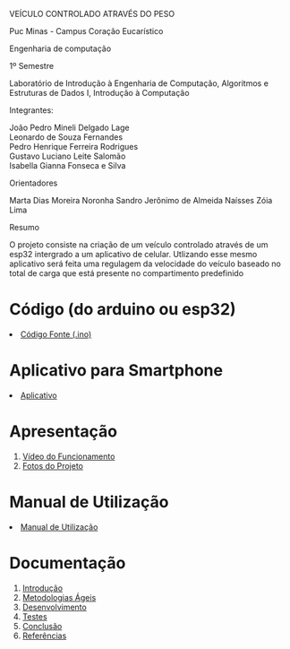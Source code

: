VEÍCULO CONTROLADO ATRAVÉS DO PESO 

Puc Minas - Campus Coração Eucarístico

Engenharia de computação

1º Semestre

Laboratório de Introdução à Engenharia de Computação, Algoritmos e Estruturas de Dados I, Introdução à Computação


Integrantes:

João Pedro Mineli Delgado Lage  
Leonardo de Souza Fernandes  
Pedro Henrique Ferreira Rodrigues  
Gustavo Luciano Leite Salomão  
Isabella Gianna Fonseca e Silva  

Orientadores

Marta Dias Moreira Noronha
Sandro Jerônimo de Almeida
Naísses Zóia Lima

Resumo

O projeto consiste na criação de um veículo controlado através de um esp32 intergrado a um aplicativo de celular. Utlizando esse mesmo aplicativo será feita uma regulagem da velocidade do veículo baseado no total de carga que está presente no compartimento predefinido 

# Código (do arduino ou esp32)

<li><a href="Codigo/README.md"> Código Fonte (.ino)</a></li>

# Aplicativo para Smartphone

<li><a href="App/README.md"> Aplicativo </a></li>

# Apresentação

<ol>
<li><a href="Apresentacao/README.md"> Vídeo do Funcionamento</a></li>
<li><a href="Apresentacao/README.md"> Fotos do Projeto</a></li>
</ol>

# Manual de Utilização

<li><a href="Manual/manual de utilização.md"> Manual de Utilização</a></li>


# Documentação

<ol>
<li><a href="Documentacao/01-Introducão.md"> Introdução</a></li>
<li><a href="Documentacao/02-Metodologias Ágeis.md"> Metodologias Ágeis</a></li>
<li><a href="Documentacao/03-Desenvolvimento.md"> Desenvolvimento </a></li>
<li><a href="Documentacao/04-Testes.md"> Testes </a></li>
<li><a href="Documentacao/05-Conclusão.md"> Conclusão </a></li>
<li><a href="Documentacao/06-Referências.md"> Referências </a></li>
</ol>

